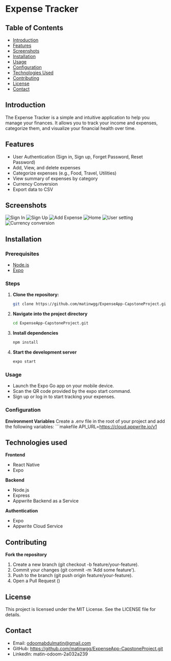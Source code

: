 # Expense Tracker

## Table of Contents
- [Introduction](#introduction)
- [Features](#features)
- [Screenshots](#screenshots)
- [Installation](#installation)
- [Usage](#usage)
- [Configuration](#configuration)
- [Technologies Used](#technologies-used)
- [Contributing](#contributing)
- [License](#license)
- [Contact](#contact)

## Introduction
The Expense Tracker is a simple and intuitive application to help you manage your finances. It allows you to track your income and expenses, categorize them, and visualize your financial health over time.

## Features
- User Authentication (Sign in, Sign up, Forget Password, Reset Password)
- Add, View, and delete expenses
- Categorize expenses (e.g., Food, Travel, Utilities)
- View summary of expenses by category
- Currency Conversion
- Export data to CSV

## Screenshots
![Sign In](/assets/screenshots/sign-in.png)
![Sign Up](/assets/screenshots/sign-up.png)
![Add Expense](/assets/screenshots/addExpense.png)
![Home](/assets/screenshots/home.png)
![User setting](/assets/screenshots/settings.png)
![Currency conversion](/assets/screenshots/currency-converter.png)


## Installation

### Prerequisites
- [Node.js](https://nodejs.org/)
- [Expo](https://docs.expo.dev/get-started/installation/)

### Steps
1. **Clone the repository:**
   ```bash
   git clone https://github.com/matinwgg/ExpenseApp-CapstoneProject.git

2. **Navigate into the project directory**
   ```bash
   cd ExpenseApp-CapstoneProject.git

3. **Install dependencies**
   ```bash
   npm install

4. **Start the development server**
   ```bash
   expo start

### Usage
- Launch the Expo Go app on your mobile device.
- Scan the QR code provided by the expo start command.
- Sign up or log in to start tracking your expenses.

### Configuration
**Environment Variables**
   Create a .env file in the root of your project and add the following variables:
      ```makefile
      API_URL=https://cloud.appwrite.io/v1

## Technologies used
   **Frontend**
   - React Native
   - Expo

   **Backend**
   - Node.js
   - Express
   - Appwrite Backend as a Service

   **Authentication**
   - Expo
   - Appwrite Cloud Service

## Contributing
   **Fork the repository**
   1. Create a new branch (git checkout -b feature/your-feature).
   2. Commit your changes (git commit -m 'Add some feature').
   3. Push to the branch (git push origin feature/your-feature).
   4. Open a Pull Request ()

## License
This project is licensed under the MIT License. See the LICENSE file for details.

## Contact
- Email: odoomabdulmatin@gmail.com
- GitHub: https://github.com/matinwgg/ExpenseApp-CapstoneProject.git 
- LinkedIn: matin-odoom-2a032a239
